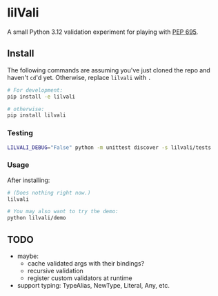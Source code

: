# lilVali

A small Python 3.12 validation experiment for playing with [PEP 695](https://peps.python.org/pep-0695/).

## Install
The following commands are assuming you've just cloned the repo and haven't `cd`'d yet. Otherwise, replace `lilvali` with `.`

```bash
# For development:
pip install -e lilvali

# otherwise:
pip install lilvali
```

### Testing
```bash
LILVALI_DEBUG="False" python -m unittest discover -s lilvali/tests 
```

### Usage
After installing:
```bash
# (Does nothing right now.)
lilvali

# You may also want to try the demo:
python lilvali/demo
```

## TODO
- maybe: 
  - cache validated args with their bindings?
  - recursive validation
  - register custom validators at runtime 
- support typing: TypeAlias, NewType, Literal, Any, etc.